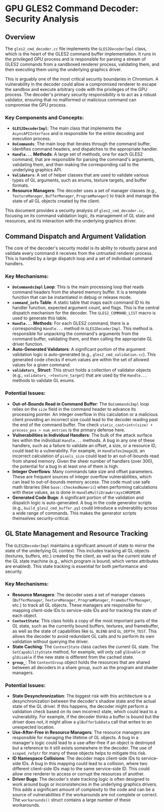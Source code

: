 # GPU GLES2 Command Decoder: Security Analysis

## Overview

The `gles2_cmd_decoder.cc` file implements the `GLES2DecoderImpl` class, which is the heart of the GLES2 command buffer implementation. It runs in the privileged GPU process and is responsible for parsing a stream of GLES2 commands from a sandboxed renderer process, validating them, and then executing them using the underlying graphics driver.

This is arguably one of the most critical security boundaries in Chromium. A vulnerability in the decoder could allow a compromised renderer to escape the sandbox and execute arbitrary code with the privileges of the GPU process. The decoder's primary security responsibility is to act as a robust validator, ensuring that no malformed or malicious command can compromise the GPU process.

### Key Components and Concepts:

- **`GLES2DecoderImpl`**: The main class that implements the `AsyncAPIInterface` and is responsible for the entire decoding and execution process.
- **`DoCommands`**: The main loop that iterates through the command buffer, identifies command headers, and dispatches to the appropriate handler.
- **`Handle...` Methods**: A large set of methods, one for each GLES2 command, that are responsible for parsing the command's arguments, validating them, and then making the corresponding call to the underlying graphics API.
- **`Validators`**: A set of helper classes that are used to validate various types of GL arguments, such as enums, texture targets, and buffer formats.
- **Resource Managers**: The decoder uses a set of manager classes (e.g., `TextureManager`, `BufferManager`, `ProgramManager`) to track and manage the state of all GL objects created by the client.

This document provides a security analysis of `gles2_cmd_decoder.cc`, focusing on its command validation logic, its management of GL state and resources, and its interaction with the underlying graphics driver.

## Command Dispatch and Argument Validation

The core of the decoder's security model is its ability to robustly parse and validate every command it receives from the untrusted renderer process. This is handled by a large dispatch loop and a set of individual command handlers.

### Key Mechanisms:

- **`DoCommandsImpl` Loop**: This is the main processing loop that reads command headers from the shared memory buffer. It is a template function that can be instantiated in debug or release mode.
- **`command_info` Table**: A static table that maps each command ID to its handler function, expected argument count, and flags. This is the central dispatch mechanism for the decoder. The `GLES2_COMMAND_LIST` macro is used to generate this table.
- **`Handle...` Methods**: For each GLES2 command, there is a corresponding `Handle...` method in `GLES2DecoderImpl`. This method is responsible for unpacking the command's arguments from the command buffer, validating them, and then calling the appropriate GL driver function.
- **Auto-Generated Validators**: A significant portion of the argument validation logic is auto-generated (e.g., `gles2_cmd_validation.cc`). This generated code checks if enum values are within the set of allowed values for a given command.
- **`validators_` Struct**: This struct holds a collection of validator objects (e.g., `validators_->texture_target`) that are used by the `Handle...` methods to validate GL enums.

### Potential Issues:

- **Out-of-Bounds Read in Command Buffer**: The `DoCommandsImpl` loop relies on the `size` field in the command header to advance its processing pointer. An integer overflow in this calculation or a malicious client providing an incorrect size could lead to the decoder reading past the end of the command buffer. The check `static_cast<int>(size) + process_pos > num_entries` is the primary defense here.
- **Vulnerabilities in Individual Handlers**: The bulk of the attack surface lies within the individual `Handle...` methods. A bug in any one of these handlers, such as a failure to validate an offset, a size, or a resource ID, could lead to a vulnerability. For example, in `HandleTexImage2D`, an incorrect calculation of `pixels_size` could lead to an out-of-bounds read from shared memory. Given the sheer number of handlers (over 300), the potential for a bug in at least one of them is high.
- **Integer Overflows**: Many commands take size and offset parameters. These are frequent sources of integer overflow vulnerabilities, which can lead to out-of-bounds memory access. The code must use safe math libraries (like `base::CheckedNumeric`) when performing calculations with these values, as is done in `HandleMultiDrawArraysCHROMIUM`.
- **Generated Code Bugs**: A significant portion of the validation and dispatch logic is auto-generated. A bug in the code generator scripts (e.g., `build_gles2_cmd_buffer.py`) could introduce a vulnerability across a wide range of commands. This makes the generator scripts themselves security-critical.

## GL State Management and Resource Tracking

The `GLES2DecoderImpl` maintains a significant amount of state to mirror the state of the underlying GL context. This includes tracking all GL objects (textures, buffers, etc.) created by the client, as well as the current state of the GL state machine (e.g., which program is bound, which vertex attributes are enabled). This state tracking is essential for both performance and security.

### Key Mechanisms:

- **Resource Managers**: The decoder uses a set of manager classes (`BufferManager`, `TextureManager`, `ProgramManager`, `FramebufferManager`, etc.) to track all GL objects. These managers are responsible for mapping client-side IDs to service-side IDs and for tracking the state of each object.
- **`ContextState`**: This class holds a copy of the most important parts of the GL state, such as the currently bound buffers, textures, and framebuffer, as well as the state of capabilities like `GL_BLEND` and `GL_DEPTH_TEST`. This allows the decoder to avoid redundant GL calls and to perform its own validation without querying the driver.
- **State Caching**: The `ContextState` class caches the current GL state. The `SetCapabilityState` method, for example, will only call `glEnable` or `glDisable` if the new state is different from the cached state.
- **`group_`**: The `ContextGroup` object holds the resources that are shared between all decoders in a share group, such as the program and shader managers.

### Potential Issues:

- **State Desynchronization**: The biggest risk with this architecture is a desynchronization between the decoder's shadow state and the actual state of the GL driver. If this happens, the decoder might perform a validation check based on its own incorrect state, which could lead to a vulnerability. For example, if the decoder thinks a buffer is bound but the driver does not, it might allow a `glBufferSubData` call that writes to an unexpected location.
- **Use-After-Free in Resource Managers**: The resource managers are responsible for managing the lifetime of GL objects. A bug in a manager's logic could lead to a use-after-free if an object is destroyed but a reference to it still exists somewhere in the decoder. The use of `scoped_refptr` for many of these objects helps to mitigate this risk.
- **ID Namespace Collisions**: The decoder maps client-side IDs to service-side IDs. A bug in this mapping could lead to a collision, where two different client-side IDs map to the same service-side ID. This could allow one renderer to access or corrupt the resources of another.
- **Driver Bugs**: The decoder's state tracking logic is often designed to work around bugs or inconsistencies in the underlying graphics drivers. This adds a significant amount of complexity to the code and can be a source of vulnerabilities if the workarounds are not complete or correct. The `workarounds()` struct contains a large number of these workarounds.